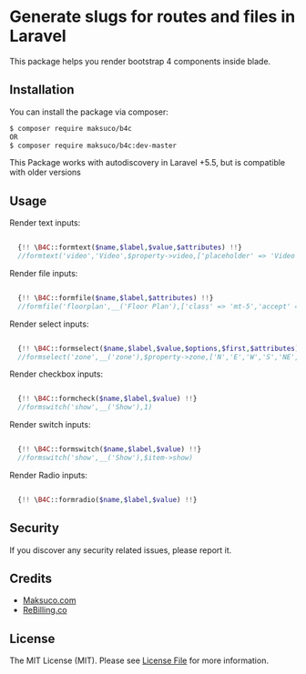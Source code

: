 # Generate slugs for routes and files in Laravel

This package helps you render bootstrap 4 components inside blade.


## Installation

You can install the package via composer:
``` bash
$ composer require maksuco/b4c
OR
$ composer require maksuco/b4c:dev-master
```
This Package works with autodiscovery in Laravel +5.5, but is compatible with older versions

## Usage


Render text inputs:

```php

  {!! \B4C::formtext($name,$label,$value,$attributes) !!}
  //formtext('video','Video',$property->video,['placeholder' => 'Video code'])

```


Render file inputs:

```php

  {!! \B4C::formfile($name,$label,$attributes) !!}
  //formfile('floorplan',__('Floor Plan'),['class' => 'mt-5','accept' => '.jpg,.jpeg,.png,.pdf'])

```


Render select inputs:

```php

  {!! \B4C::formselect($name,$label,$value,$options,$first,$attributes) !!}
  //formselect('zone',__('zone'),$property->zone,['N','E','W','S','NE','NW','SE','SW'],'Choose one',['class' => 'h-20'])

```


Render checkbox inputs:

```php

  {!! \B4C::formcheck($name,$label,$value) !!}
  //formswitch('show',__('Show'),1)

```


Render switch inputs:

```php

  {!! \B4C::formswitch($name,$label,$value) !!}
  //formswitch('show',__('Show'),$item->show)

```


Render Radio inputs:

```php

  {!! \B4C::formradio($name,$label,$value) !!}

```

## Security

If you discover any security related issues, please report it.

## Credits
- [Maksuco.com](http://maksuco.com)
- [ReBilling.co](https://rebilling.co)

## License

The MIT License (MIT). Please see [License File](LICENSE) for more information.
